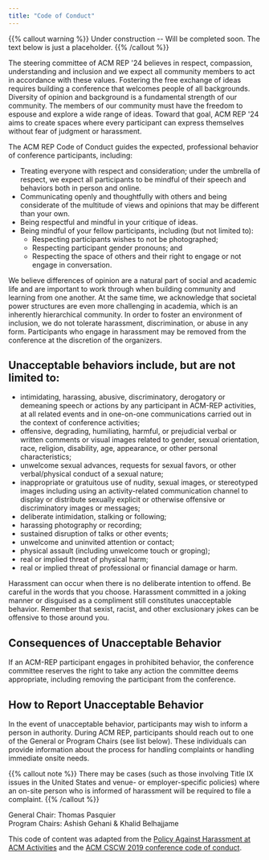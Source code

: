 ```yaml
---
title: "Code of Conduct"
---
```

{{% callout warning %}}
Under construction -- Will be completed soon. The text below is just a placeholder.
{{% /callout %}}

The steering committee of ACM REP '24 believes in respect, compassion, understanding and inclusion and we expect all community members to act in accordance with these values. Fostering the free exchange of ideas requires building a conference that welcomes people of all backgrounds. Diversity of opinion and background is a fundamental strength of our community. The members of our community must have the freedom to espouse and explore a wide range of ideas. Toward that goal, ACM REP '24 aims to create spaces where every participant can express themselves without fear of judgment or harassment.

The ACM REP Code of Conduct guides the expected, professional behavior of conference participants, including:

- Treating everyone with respect and consideration; under the umbrella of respect, we expect all participants to be mindful of their speech and behaviors both in person and online.
- Communicating openly and thoughtfully with others and being considerate of the multitude of views and opinions that may be different than your own.
- Being respectful and mindful in your critique of ideas.
- Being mindful of your fellow participants, including (but not limited to):
    - Respecting participants wishes to not be photographed;
    - Respecting participant gender pronouns; and
    - Respecting the space of others and their right to engage or not engage in conversation.

We believe differences of opinion are a natural part of social and academic life and are important to work through when building community and learning from one another. At the same time, we acknowledge that societal power structures are even more challenging in academia, which is an inherently hierarchical community. In order to foster an environment of inclusion, we do not tolerate harassment, discrimination, or abuse in any form. Participants who engage in harassment may be removed from the conference at the discretion of the organizers.  

## Unacceptable behaviors include, but are not limited to:

- intimidating, harassing, abusive, discriminatory, derogatory or demeaning speech or actions by any participant in ACM-REP activities, at all related events and in one-on-one communications carried out in the context of conference activities;
- offensive, degrading, humiliating, harmful, or prejudicial verbal or written comments or visual images related to gender, sexual orientation, race, religion, disability, age, appearance, or other personal characteristics;
- unwelcome sexual advances, requests for sexual favors, or other verbal/physical conduct of a sexual nature;
- inappropriate or gratuitous use of nudity, sexual images, or stereotyped images including using an activity-related communication channel to display or distribute sexually explicit or otherwise offensive or discriminatory images or messages;
- deliberate intimidation, stalking or following;
- harassing photography or recording;
- sustained disruption of talks or other events;
- unwelcome and uninvited attention or contact;
- physical assault (including unwelcome touch or groping);
- real or implied threat of physical harm;
- real or implied threat of professional or financial damage or harm.

Harassment can occur when there is no deliberate intention to offend. Be careful in the words that you choose. Harassment committed in a joking manner or disguised as a compliment still constitutes unacceptable behavior. Remember that sexist, racist, and other exclusionary jokes can be offensive to those around you.

## Consequences of Unacceptable Behavior

If an ACM-REP participant engages in prohibited behavior, the conference committee reserves the right to take any action the committee deems appropriate, including removing the participant from the conference. 

## How to Report Unacceptable Behavior

In the event of unacceptable behavior, participants may wish to inform a person in authority. During ACM REP, participants should reach out to one of the General or Program Chairs (see list below).  These individuals can provide information about the process for handling complaints or handling immediate onsite needs. 

{{% callout note %}}
There may be cases (such as those involving Title IX issues in the United States and venue- or employer-specific policies) where an on-site person who is informed of harassment will be required to file a complaint.
{{% /callout %}}

General Chair: Thomas Pasquier  
Program Chairs: Ashish Gehani & Khalid Belhajjame

This code of content was adapted from the [Policy Against Harassment at ACM Activities](https://www.acm.org/about-acm/policy-against-harassment) and the [ACM CSCW 2019 conference code of conduct](https://cscw.acm.org/2019/code-of-conduct.html).